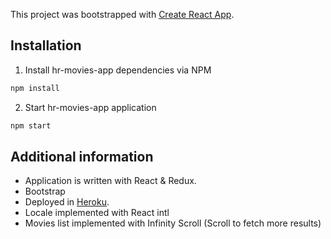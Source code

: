 This project was bootstrapped with [Create React App](https://github.com/facebook/create-react-app).

## Installation

1. Install hr-movies-app dependencies via NPM

```sh
npm install
```

2. Start hr-movies-app application

```sh
npm start
```

## Additional information

- Application is written with React & Redux.
- Bootstrap
- Deployed in [Heroku](https://hr-movies-app.herokuapp.com/).
- Locale implemented with React intl
- Movies list implemented with Infinity Scroll (Scroll to fetch more results)